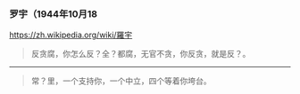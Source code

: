 ### 罗宇（1944年10月18
https://zh.wikipedia.org/wiki/羅宇
>反贪腐，你怎么反？全？都腐，无官不贪，你反贪，就是反？。
---
>常？里，一个支持你，一个中立，四个等着你垮台。